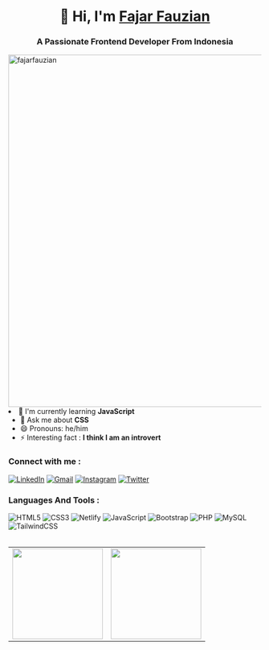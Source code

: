 <h1 align="center">
  👋 Hi, I'm 
<a href="https://www.instagram.com/zfosix/">
  Fajar Fauzian
</a>
<h3 align="center">A Passionate Frontend Developer From Indonesia</h3>
<img src="https://github.com/Xx-Ashutosh-xX/Xx-Ashutosh-xX/blob/master/assets/Computer.gif" alt="fajarfauzian" hight="300" width="700" alt="GIF" align="center">
</h1

- 🌱 I'm currently learning **JavaScript**
  - 💬 Ask me about **CSS**
  - 😄 Pronouns: he/him
  - ⚡ Interesting fact : **I think I am an introvert**

<div align="left">
    <h3>Connect with me :</h3>
    <a href="https://www.linkedin.com/in/fajar-fauzian-153220277/"
    ><img
      alt="LinkedIn"
      src="https://img.shields.io/badge/linkedin-%230077B5.svg?style=for-the-badge&logo=linkedin&logoColor=white"
  /></a>
  <a href="mailto:fajarfauzian53@gmail.com"
    ><img
      alt="Gmail"
      src="https://img.shields.io/badge/Gmail-D14836?style=for-the-badge&logo=gmail&logoColor=white"
  /></a>
  <a href="https://www.instagram.com/zfosix/"
    ><img
      alt="Instagram"
      src="https://img.shields.io/badge/Instagram-E4405F?style=for-the-badge&logo=instagram&logoColor=white"
  /></a>
  <a href="https://twitter.com/justtzyn_"
    ><img
      alt="Twitter"
      src="https://img.shields.io/badge/Twitter-2CA5E0?style=for-the-badge&logo=twitter&logoColor=white"
  /></a>
  </div>  
  </p>

  <h3 align="left">Languages And Tools :</h3>

  <div align="left">
    <img
    alt="HTML5"
    src="https://img.shields.io/badge/html5-%23E34F26.svg?style=for-the-badge&logo=html5&logoColor=white"
  />
  <img
    alt="CSS3"
    src="https://img.shields.io/badge/css3-%231572B6.svg?style=for-the-badge&logo=css3&logoColor=white"
  />
  <img
    alt="Netlify"
    src="https://img.shields.io/badge/Netlify-00C7B7?style=for-the-badge&logo=netlify&logoColor=white"
  />
  <img
  alt="JavaScript"
  src="https://img.shields.io/badge/javascript-%23323330.svg?style=for-the-badge&logo=javascript&logoColor=%23F7DF1E"
  />
  <img
  alt="Bootstrap"
  src="https://img.shields.io/badge/bootstrap-%23563D7C.svg?style=for-the-badge&logo=bootstrap&logoColor=white"
  />
  <img
  alt="PHP"
  src="https://img.shields.io/badge/php-%23777BB4.svg?style=for-the-badge&logo=php&logoColor=white"
  />
  <img
  alt="MySQL"
  src="https://img.shields.io/badge/mysql-%2300f.svg?style=for-the-badge&logo=mysql&logoColor=white"
/>
  <img
    alt="TailwindCSS"
    src="https://img.shields.io/badge/Tailwind_CSS-38B2AC?style=for-the-badge&logo=tailwind-css&logoColor=white"
  />
  </div>
  <br>

  <table align="left">
    <tr>
      <td>
        <img height="180em" src="https://github-readme-stats-eight-theta.vercel.app/api?username=fajarfauzian&show_icons=true&theme=algolia&include_all_commits=true&count_private=true"/>  
      </td>
      <td>
        <img height="180em" src="https://github-readme-stats-eight-theta.vercel.app/api/top-langs/?username=fajarfauzian&layout=compact&langs_count=8&theme=algolia"/>
      </td>
    </tr> 
    </table>

